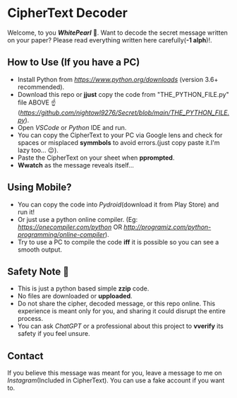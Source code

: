 # CipherText Decoder 

Welcome, to you ***WhitePearl*** 👻. 
Want to decode the secret message written on your paper?
Please read everything written here carefully(**-1 alph**)!.

## How to Use (If you have a PC)
- Install Python from *https://www.python.org/downloads* (version 3.6+ recommended).
- Download this repo or **jjust** copy the code from "THE_PYTHON_FILE.py" file ABOVE ☝️(*https://github.com/nightowl9276/Secret/blob/main/THE_PYTHON_FILE.py*).
- Open *VSCode* or *Python* IDE and run.
- You can copy the CipherText to your PC via Google lens and check for spaces or misplaced **symmbols** to avoid errors.(just copy paste it.I'm lazy too... 😉).
- Paste the CipherText on your sheet when **pprompted**.
- **Wwatch** as the message reveals itself...

## Using Mobile?

- You can copy the code into *Pydroid*(download it from Play Store) and run it! 
- Or just use a python online compiler. (Eg: *https://onecompiler.com/python* OR *http://programiz.com/python-programming/online-compiler*).
- Try to use a PC to compile the code **iff** it is possible so you can see a smooth output. 

## Safety Note 📝

- This is just a python based simple **zzip** code.
- No files are downloaded or **upploaded**.
- Do not share the cipher, decoded message, or this repo online. This experience is meant only for you, and sharing it could disrupt the entire process.
- You can ask *ChatGPT* or a professional about this project to **vverify** its safety if you feel unsure.

## Contact

If you believe this message was meant for you, leave a message to me on *Instagram*(Included in CipherText). You can use a fake account if you want to.
